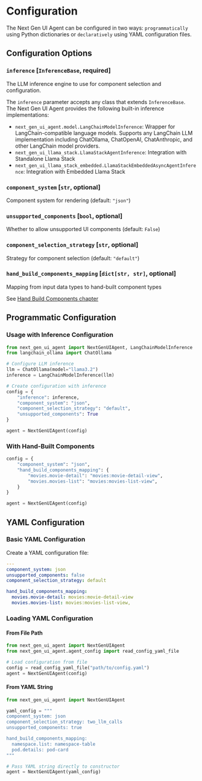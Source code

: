 # Configuration

The Next Gen UI Agent can be configured in two ways: `programmatically` using Python dictionaries or `declaratively` using YAML configuration files.

## Configuration Options

### `inference` [`InferenceBase`, required]
The LLM inference engine to use for component selection and configuration.

The `inference` parameter accepts any class that extends `InferenceBase`. The Next Gen UI Agent provides the following built-in inference implementations:

- `next_gen_ui_agent.model.LangChainModelInference`: Wrapper for LangChain-compatible language models. Supports any LangChain LLM implementation including ChatOllama, ChatOpenAI, ChatAnthropic, and other LangChain model providers.
- `next_gen_ui_llama_stack.LlamaStackAgentInference`: Integration with Standalone Llama Stack
- `next_gen_ui_llama_stack_embedded.LlamaStackEmbeddedAsyncAgentInference`: Integration with Embedded Llama Stack


### `component_system` [`str`, optional]

Component system for rendering (default: `"json"`)

### `unsupported_components` [`bool`, optional]

Whether to allow unsupported UI components (default: `False`)

### `component_selection_strategy` [`str`, optional]

Strategy for component selection (default: `"default"`)

### `hand_build_components_mapping` [`dict[str, str]`, optional]

Mapping from input data types to hand-built component types

See [Hand Build Components chapter](./data_ui_blocks/hand_build_components.md)

## Programmatic Configuration

### Usage with Inference Configuration

```python
from next_gen_ui_agent import NextGenUIAgent, LangChainModelInference
from langchain_ollama import ChatOllama

# Configure LLM inference
llm = ChatOllama(model="llama3.2")
inference = LangChainModelInference(llm)

# Create configuration with inference
config = {
    "inference": inference,
    "component_system": "json",
    "component_selection_strategy": "default",
    "unsupported_components": True
}

agent = NextGenUIAgent(config)
```

### With Hand-Built Components

```python
config = {
    "component_system": "json",
    "hand_build_components_mapping": {
        "movies.movie-detail": "movies:movie-detail-view",
        "movies.movies-list": "movies:movies-list-view",
    }
}

agent = NextGenUIAgent(config)
```

## YAML Configuration

### Basic YAML Configuration

Create a YAML configuration file:

```yaml
---
component_system: json
unsupported_components: false
component_selection_strategy: default

hand_build_components_mapping:
  movies.movie-detail: movies:movie-detail-view
  movies.movies-list: movies:movies-list-view,
```

### Loading YAML Configuration

#### From File Path

```python
from next_gen_ui_agent import NextGenUIAgent
from next_gen_ui_agent.agent_config import read_config_yaml_file

# Load configuration from file
config = read_config_yaml_file("path/to/config.yaml")
agent = NextGenUIAgent(config)
```

#### From YAML String

```python
from next_gen_ui_agent import NextGenUIAgent

yaml_config = """
component_system: json
component_selection_strategy: two_llm_calls
unsupported_components: true

hand_build_components_mapping:
  namespace.list: namespace-table
  pod.details: pod-card
"""

# Pass YAML string directly to constructor
agent = NextGenUIAgent(yaml_config)
```
